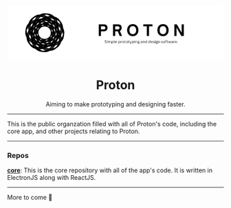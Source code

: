 <img src="https://github.com/ProtonDesigner/.github/blob/main/profile/Proton%20banner.png?raw=true"/>
<h1 align="center">Proton</h1>
<p align="center">Aiming to make prototyping and designing faster.</p>

---

This is the public organzation filled with all of Proton's code, including the core app, and other projects relating to Proton.

---

### Repos
[**core**](https://github.com/ProtonDesigner/core): This is the core repository with all of the app's code. It is written in ElectronJS along with ReactJS.

---
More to come :eyes:

<!--

**Here are some ideas to get you started:**

🙋‍♀️ A short introduction - what is your organization all about?
🌈 Contribution guidelines - how can the community get involved?
👩‍💻 Useful resources - where can the community find your docs? Is there anything else the community should know?
🍿 Fun facts - what does your team eat for breakfast?
🧙 Remember, you can do mighty things with the power of [Markdown](https://docs.github.com/github/writing-on-github/getting-started-with-writing-and-formatting-on-github/basic-writing-and-formatting-syntax)
-->

